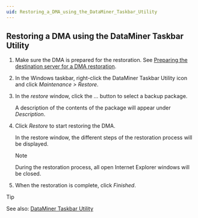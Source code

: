 ```yaml
---
uid: Restoring_a_DMA_using_the_DataMiner_Taskbar_Utility
---
```


## Restoring a DMA using the DataMiner Taskbar Utility

1. Make sure the DMA is prepared for the restoration. See [Preparing the destination server for a DMA restoration](Preparing_the_destination_server_for_a_DMA_restoration.md).

2. In the Windows taskbar, right-click the DataMiner Taskbar Utility icon and click *Maintenance \> Restore*.

3. In the *restore* window, click the *...* button to select a backup package.

    A description of the contents of the package will appear under *Description*.

4. Click *Restore* to start restoring the DMA.

    In the restore window, the different steps of the restoration process will be displayed.

    > [!NOTE]
    > During the restoration process, all open Internet Explorer windows will be closed.

5. When the restoration is complete, click *Finished*.

> [!TIP]
> See also:
> [DataMiner Taskbar Utility](../../part_7/DataminerTools/DataMiner_Taskbar_Utility.md)

